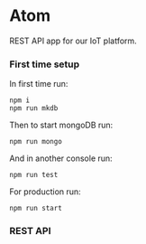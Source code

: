 # Atom
REST API app for our IoT platform.

### First time setup

In first time run:

```
npm i
npm run mkdb
```

Then to start mongoDB run:

```
npm run mongo
```

And in another console run:

```
npm run test
```

For production run:

```
npm run start
```

### REST API
